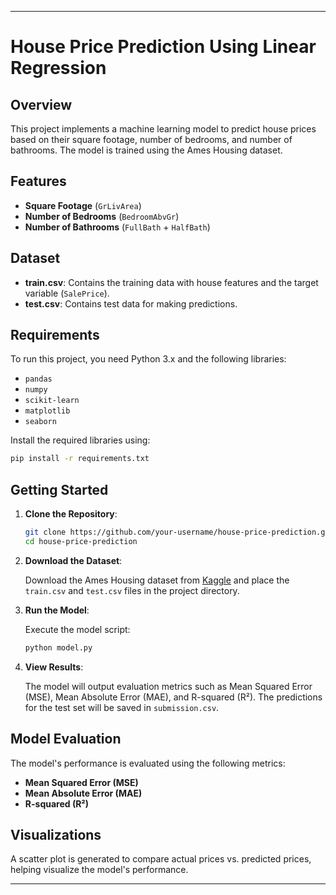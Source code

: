 
---

# House Price Prediction Using Linear Regression

## Overview

This project implements a machine learning model to predict house prices based on their square footage, number of bedrooms, and number of bathrooms. The model is trained using the Ames Housing dataset.

## Features

- **Square Footage** (`GrLivArea`)
- **Number of Bedrooms** (`BedroomAbvGr`)
- **Number of Bathrooms** (`FullBath` + `HalfBath`)

## Dataset

- **train.csv**: Contains the training data with house features and the target variable (`SalePrice`).
- **test.csv**: Contains test data for making predictions.

## Requirements

To run this project, you need Python 3.x and the following libraries:

- `pandas`
- `numpy`
- `scikit-learn`
- `matplotlib`
- `seaborn`

Install the required libraries using:

```bash
pip install -r requirements.txt
```

## Getting Started

1. **Clone the Repository**:

   ```bash
   git clone https://github.com/your-username/house-price-prediction.git
   cd house-price-prediction
   ```

2. **Download the Dataset**:

   Download the Ames Housing dataset from [Kaggle](https://www.kaggle.com/c/house-prices-advanced-regression-techniques/data) and place the `train.csv` and `test.csv` files in the project directory.

3. **Run the Model**:

   Execute the model script:

   ```bash
   python model.py
   ```

4. **View Results**:

   The model will output evaluation metrics such as Mean Squared Error (MSE), Mean Absolute Error (MAE), and R-squared (R²). The predictions for the test set will be saved in `submission.csv`.

## Model Evaluation

The model's performance is evaluated using the following metrics:

- **Mean Squared Error (MSE)**
- **Mean Absolute Error (MAE)**
- **R-squared (R²)**

## Visualizations

A scatter plot is generated to compare actual prices vs. predicted prices, helping visualize the model's performance.

---
